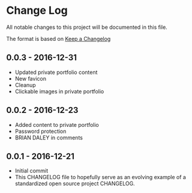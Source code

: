 # Change Log
All notable changes to this project will be documented in this file.

The format is based on [Keep a Changelog](http://keepachangelog.com/)


## 0.0.3 - 2016-12-31
- Updated private portfolio content
- New favicon
- Cleanup
- Clickable images in private portfolio



## 0.0.2 - 2016-12-23
- Added content to private portfolio
- Password protection
- BRIAN DALEY in comments



## 0.0.1 - 2016-12-21
- Initial commit
- This CHANGELOG file to hopefully serve as an evolving example of a standardized open source project CHANGELOG.
